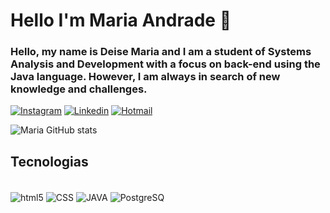 # Hello I'm Maria Andrade 👋

### Hello, my name is Deise Maria and I am a student of Systems Analysis and Development with a focus on back-end using the Java language. However, I am always in search of new knowledge and challenges.

[![Instagram](https://img.shields.io/badge/Instagram-E4405F?style=for-the-badge&logo=instagram&logoColor=white)](https://www.instagram.com/of.maripaz/)
[![Linkedin](https://img.shields.io/badge/LinkedIn-0077B5?style=for-the-badge&logo=linkedin&logoColor=white)](https://www.linkedin.com/in/deise-andrade-228028232/)
[![Hotmail](https://img.shields.io/badge/Gmail-D14836?style=for-the-badge&logo=gmail&logoColor=white)](https://outlook.live.com/mail/0/deise_andrade_paz@hotmail.com)


![Maria GitHub stats](https://github-readme-stats.vercel.app/api?username=ofmpaz&show_icons=true&theme=radical)

## Tecnologias 
<div style="display: inline_block"><br/>
<img align="center" alt="html5" src="https://img.shields.io/badge/HTML5-E34F26?style=for-the-badge&logo=html5&logoColor=white"/>
<img align="center" alt="CSS" src=https://img.shields.io/badge/CSS3-1572B6?style=for-the-badge&logo=css3&logoColor=white/>
<img align="center" alt="JAVA" src="https://img.shields.io/badge/Java-ED8B00?style=for-the-badge&logo=openjdk&logoColor=white"/>
<img align="center" alt="PostgreSQ" src=https://img.shields.io/badge/PostgreSQL-316192?style=for-the-badge&logo=postgresql&logoColor=white/>
</div>
